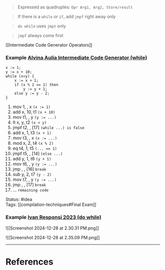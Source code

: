 > Expressed as quadruples: `Opr Arg1, Arg2, Store/result`

> If there is a `while` or `if`, add `jmpf` right away only

> `do while` uses `jmpt` only

> `jmpf` always come first

[[Intermediate Code Generator Operators]]
### Example [Alvina Aulia Intermediate Code Generator (while)](https://www.youtube.com/watch?v=2kNVq9TxEg0&ab_channel=AlvinaAulia)  

```
x := 1;
y := x + 10;
while (x<y) {
	x := x + 1;
	if (x % 2 == 1) then
		y := y + 1;
	else y := y - 2;
}
```

1. mov 1, , x `(x := 1)`
2. add x, 10, t1 `(x + 10)`
3. mov t1, , y `(y := ...)`
4. lt x, y, t2 `(x < y)`
5. jmpf t2, , [17] `(while ...) is false`
6. add x, 1, t3 `(x + 1)`
7. mov t3, , x `(x := ...)`
8. mod x, 2, t4  `(x % 2)`
9. eq t4, 1, t5 `(... == 1)`
10. jmpf t5, , [14] `(else ...)`
11. add y, 1, t6  `(y + 1)`
12. mov t6, , y `(y := ...)`
13. jmp , , [16] `break`
14. sub y, 2, t7 `(y - 2)`
15. mov t7, , y `(y := ...)`
16. jmp , , [17] `break`
17. ... `remaining code`

Status: #idea  
Tags:  [[compilation-techniques#Final Exam]]

### Example [Ivan Responsi 2023 (do while)](https://youtu.be/_Jng5xgLxkI?si=fWRf0eP4N8rRx8ZO&t=3952)  

![[Screenshot 2024-12-28 at 2.30.31 PM.png]]

![[Screenshot 2024-12-28 at 2.35.09 PM.png]]

---
# References